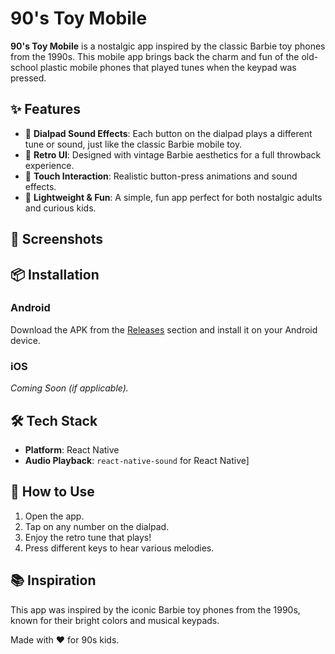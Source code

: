 # 90's Toy Mobile

**90's Toy Mobile** is a nostalgic app inspired by the classic Barbie toy phones from the 1990s. This mobile app brings back the charm and fun of the old-school 
plastic mobile phones that played tunes when the keypad was pressed.

## ✨ Features

- 🎵 **Dialpad Sound Effects**: Each button on the dialpad plays a different tune or sound, just like the classic Barbie mobile toy.
- 💖 **Retro UI**: Designed with vintage Barbie aesthetics for a full throwback experience.
- 📱 **Touch Interaction**: Realistic button-press animations and sound effects.
- 🔋 **Lightweight & Fun**: A simple, fun app perfect for both nostalgic adults and curious kids.

## 📸 Screenshots



## 📦 Installation

### Android

Download the APK from the [Releases](https://drive.google.com/file/d/1NWirr3_bhmLazRYUVutYrgCVJkifY7iH/view?usp=sharing) section and install it on your Android device.

### iOS

*Coming Soon (if applicable).*

## 🛠️ Tech Stack

- **Platform**:  React Native 
- **Audio Playback**:  `react-native-sound` for React Native]

## 🚀 How to Use

1. Open the app.
2. Tap on any number on the dialpad.
3. Enjoy the retro tune that plays!
4. Press different keys to hear various melodies.

## 📚 Inspiration

This app was inspired by the iconic Barbie toy phones from the 1990s, known for their bright colors and musical keypads.


Made with ❤️ for 90s kids.

